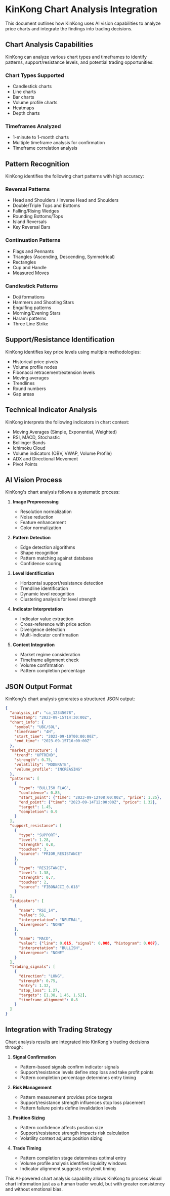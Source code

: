 # KinKong Chart Analysis Integration

This document outlines how KinKong uses AI vision capabilities to analyze price charts and integrate the findings into trading decisions.

## Chart Analysis Capabilities

KinKong can analyze various chart types and timeframes to identify patterns, support/resistance levels, and potential trading opportunities:

### Chart Types Supported
- Candlestick charts
- Line charts
- Bar charts
- Volume profile charts
- Heatmaps
- Depth charts

### Timeframes Analyzed
- 1-minute to 1-month charts
- Multiple timeframe analysis for confirmation
- Timeframe correlation analysis

## Pattern Recognition

KinKong identifies the following chart patterns with high accuracy:

### Reversal Patterns
- Head and Shoulders / Inverse Head and Shoulders
- Double/Triple Tops and Bottoms
- Falling/Rising Wedges
- Rounding Bottoms/Tops
- Island Reversals
- Key Reversal Bars

### Continuation Patterns
- Flags and Pennants
- Triangles (Ascending, Descending, Symmetrical)
- Rectangles
- Cup and Handle
- Measured Moves

### Candlestick Patterns
- Doji formations
- Hammers and Shooting Stars
- Engulfing patterns
- Morning/Evening Stars
- Harami patterns
- Three Line Strike

## Support/Resistance Identification

KinKong identifies key price levels using multiple methodologies:

- Historical price pivots
- Volume profile nodes
- Fibonacci retracement/extension levels
- Moving averages
- Trendlines
- Round numbers
- Gap areas

## Technical Indicator Analysis

KinKong interprets the following indicators in chart context:

- Moving Averages (Simple, Exponential, Weighted)
- RSI, MACD, Stochastic
- Bollinger Bands
- Ichimoku Cloud
- Volume indicators (OBV, VWAP, Volume Profile)
- ADX and Directional Movement
- Pivot Points

## AI Vision Process

KinKong's chart analysis follows a systematic process:

1. **Image Preprocessing**
   - Resolution normalization
   - Noise reduction
   - Feature enhancement
   - Color normalization

2. **Pattern Detection**
   - Edge detection algorithms
   - Shape recognition
   - Pattern matching against database
   - Confidence scoring

3. **Level Identification**
   - Horizontal support/resistance detection
   - Trendline identification
   - Dynamic level recognition
   - Clustering analysis for level strength

4. **Indicator Interpretation**
   - Indicator value extraction
   - Cross-reference with price action
   - Divergence detection
   - Multi-indicator confirmation

5. **Context Integration**
   - Market regime consideration
   - Timeframe alignment check
   - Volume confirmation
   - Pattern completion percentage

## JSON Output Format

KinKong's chart analysis generates a structured JSON output:

```json
{
  "analysis_id": "ca_12345678",
  "timestamp": "2023-09-15T14:30:00Z",
  "chart_info": {
    "symbol": "UBC/SOL",
    "timeframe": "4H",
    "start_time": "2023-09-10T00:00:00Z",
    "end_time": "2023-09-15T16:00:00Z"
  },
  "market_structure": {
    "trend": "UPTREND",
    "strength": 0.75,
    "volatility": "MODERATE",
    "volume_profile": "INCREASING"
  },
  "patterns": [
    {
      "type": "BULLISH_FLAG",
      "confidence": 0.85,
      "start_point": {"time": "2023-09-12T08:00:00Z", "price": 1.25},
      "end_point": {"time": "2023-09-14T12:00:00Z", "price": 1.32},
      "target": 1.45,
      "completion": 0.9
    }
  ],
  "support_resistance": [
    {
      "type": "SUPPORT",
      "level": 1.28,
      "strength": 0.8,
      "touches": 3,
      "source": "PRIOR_RESISTANCE"
    },
    {
      "type": "RESISTANCE",
      "level": 1.38,
      "strength": 0.7,
      "touches": 2,
      "source": "FIBONACCI_0.618"
    }
  ],
  "indicators": [
    {
      "name": "RSI_14",
      "value": 58,
      "interpretation": "NEUTRAL",
      "divergence": "NONE"
    },
    {
      "name": "MACD",
      "value": {"line": 0.015, "signal": 0.008, "histogram": 0.007},
      "interpretation": "BULLISH",
      "divergence": "NONE"
    }
  ],
  "trading_signals": [
    {
      "direction": "LONG",
      "strength": 0.75,
      "entry": 1.32,
      "stop_loss": 1.27,
      "targets": [1.38, 1.45, 1.52],
      "timeframe_alignment": 0.8
    }
  ]
}
```

## Integration with Trading Strategy

Chart analysis results are integrated into KinKong's trading decisions through:

1. **Signal Confirmation**
   - Pattern-based signals confirm indicator signals
   - Support/resistance levels define stop loss and take profit points
   - Pattern completion percentage determines entry timing

2. **Risk Management**
   - Pattern measurement provides price targets
   - Support/resistance strength influences stop loss placement
   - Pattern failure points define invalidation levels

3. **Position Sizing**
   - Pattern confidence affects position size
   - Support/resistance strength impacts risk calculation
   - Volatility context adjusts position sizing

4. **Trade Timing**
   - Pattern completion stage determines optimal entry
   - Volume profile analysis identifies liquidity windows
   - Indicator alignment suggests entry/exit timing

This AI-powered chart analysis capability allows KinKong to process visual chart information just as a human trader would, but with greater consistency and without emotional bias.
